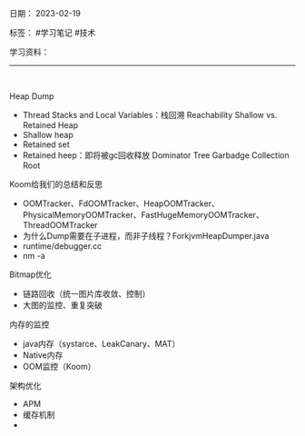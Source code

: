 日期： 2023-02-19

标签： #学习笔记 #技术

学习资料： 


---
<br>

Heap Dump
- Thread Stacks and Local Variables：栈回溯
Reachability
Shallow vs. Retained Heap
- Shallow heap
- Retained set
- Retained heep：即将被gc回收释放
Dominator Tree
Garbadge Collection Root

Koom给我们的总结和反思
- OOMTracker、FdOOMTracker、HeapOOMTracker、PhysicalMemoryOOMTracker、FastHugeMemoryOOMTracker、ThreadOOMTracker
- 为什么Dump需要在子进程，而非子线程？ForkjvmHeapDumper.java
- runtime/debugger.cc
- nm -a 

Bitmap优化
- 链路回收（统一图片库收敛、控制）
- 大图的监控、重复突破

内存的监控
- java内存（systarce、LeakCanary、MAT）
- Native内存
- OOM监控（Koom）

架构优化
- APM 
- 缓存机制
- 